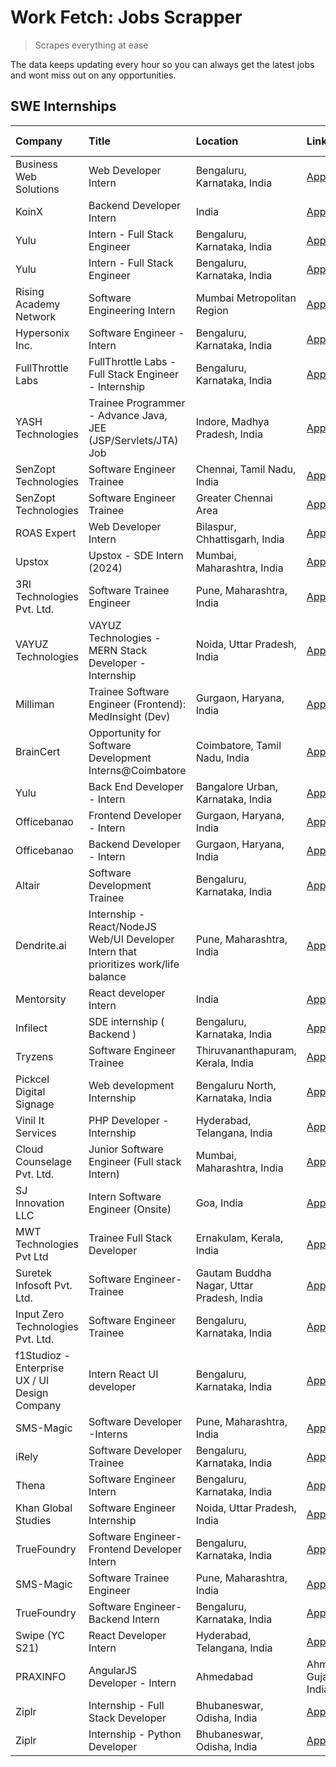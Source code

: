 # Work Fetch: Jobs Scrapper
> Scrapes everything at ease

The data keeps updating every hour so you can always get the latest jobs and wont miss out on any opportunities.

## SWE Internships
<!--START_SECTION:workfetch-->
| Company                                       | Title                                                                                | Location                                  | Link                                                                                                                                                                                                                                                                                             | Date Posted   |
|:----------------------------------------------|:-------------------------------------------------------------------------------------|:------------------------------------------|:-------------------------------------------------------------------------------------------------------------------------------------------------------------------------------------------------------------------------------------------------------------------------------------------------|:--------------|
| Business Web Solutions                        | Web Developer Intern                                                                 | Bengaluru, Karnataka, India               | [Apply](https://in.linkedin.com/jobs/view/web-developer-intern-at-business-web-solutions-3835789494?refId=EvMosLI5tSfE0R9th7wPaw%3D%3D&trackingId=wo%2ButdpUd%2FcAucWCYHfaqQ%3D%3D&position=19&pageNum=1&trk=public_jobs_jserp-result_search-card)                                               | 2024-02-21    |
| KoinX                                         | Backend Developer Intern                                                             | India                                     | [Apply](https://in.linkedin.com/jobs/view/backend-developer-intern-at-koinx-3830949245?refId=9h1yk4J%2FcIbA08GQg5xCJw%3D%3D&trackingId=5MZUVN9hLDcx9jkWlT9sUA%3D%3D&position=24&pageNum=0&trk=public_jobs_jserp-result_search-card)                                                              | 2024-02-20    |
| Yulu                                          | Intern - Full Stack Engineer                                                         | Bengaluru, Karnataka, India               | [Apply](https://in.linkedin.com/jobs/view/intern-full-stack-engineer-at-yulu-3834466595?refId=9h1yk4J%2FcIbA08GQg5xCJw%3D%3D&trackingId=w5RIgk9CZZ6db9N2E2XTuA%3D%3D&position=25&pageNum=0&trk=public_jobs_jserp-result_search-card)                                                             | 2024-02-19    |
| Yulu                                          | Intern - Full Stack Engineer                                                         | Bengaluru, Karnataka, India               | [Apply](https://in.linkedin.com/jobs/view/intern-full-stack-engineer-at-yulu-3834466595?refId=EvMosLI5tSfE0R9th7wPaw%3D%3D&trackingId=64aVz0p6S%2F78c0VOBfDmYA%3D%3D&position=1&pageNum=1&trk=public_jobs_jserp-result_search-card)                                                              | 2024-02-19    |
| Rising Academy Network                        | Software Engineering Intern                                                          | Mumbai Metropolitan Region                | [Apply](https://in.linkedin.com/jobs/view/software-engineering-intern-at-rising-academy-network-3834483444?refId=EvMosLI5tSfE0R9th7wPaw%3D%3D&trackingId=orozbzogqieTgkKkmQ5FUQ%3D%3D&position=18&pageNum=1&trk=public_jobs_jserp-result_search-card)                                            | 2024-02-19    |
| Hypersonix Inc.                               | Software Engineer - Intern                                                           | Bengaluru, Karnataka, India               | [Apply](https://in.linkedin.com/jobs/view/software-engineer-intern-at-hypersonix-inc-3833055982?refId=9h1yk4J%2FcIbA08GQg5xCJw%3D%3D&trackingId=igbMWjU0%2F0HUxahhopnL6Q%3D%3D&position=2&pageNum=0&trk=public_jobs_jserp-result_search-card)                                                    | 2024-02-18    |
| FullThrottle Labs                             | FullThrottle Labs - Full Stack Engineer - Internship                                 | Bengaluru, Karnataka, India               | [Apply](https://in.linkedin.com/jobs/view/fullthrottle-labs-full-stack-engineer-internship-at-fullthrottle-labs-3829636016?refId=EvMosLI5tSfE0R9th7wPaw%3D%3D&trackingId=V9%2B%2Bg6Hxjhkz0gQdSeWjDA%3D%3D&position=25&pageNum=1&trk=public_jobs_jserp-result_search-card)                        | 2024-02-17    |
| YASH Technologies                             | Trainee Programmer - Advance Java, JEE (JSP/Servlets/JTA) Job                        | Indore, Madhya Pradesh, India             | [Apply](https://in.linkedin.com/jobs/view/trainee-programmer-advance-java-jee-jsp-servlets-jta-job-at-yash-technologies-3811759183?refId=EvMosLI5tSfE0R9th7wPaw%3D%3D&trackingId=t39ZSyhVJeZ8Q5pu9FZNYA%3D%3D&position=14&pageNum=1&trk=public_jobs_jserp-result_search-card)                    | 2024-02-13    |
| SenZopt Technologies                          | Software Engineer Trainee                                                            | Chennai, Tamil Nadu, India                | [Apply](https://in.linkedin.com/jobs/view/software-engineer-trainee-at-senzopt-technologies-3827686880?refId=9h1yk4J%2FcIbA08GQg5xCJw%3D%3D&trackingId=e64lEVWoXucuesxVrvOJiw%3D%3D&position=7&pageNum=0&trk=public_jobs_jserp-result_search-card)                                               | 2024-02-12    |
| SenZopt Technologies                          | Software Engineer Trainee                                                            | Greater Chennai Area                      | [Apply](https://in.linkedin.com/jobs/view/software-engineer-trainee-at-senzopt-technologies-3827688781?refId=9h1yk4J%2FcIbA08GQg5xCJw%3D%3D&trackingId=edJzqLboTRPFNHzW4O1EWg%3D%3D&position=8&pageNum=0&trk=public_jobs_jserp-result_search-card)                                               | 2024-02-12    |
| ROAS Expert                                   | Web Developer Intern                                                                 | Bilaspur, Chhattisgarh, India             | [Apply](https://in.linkedin.com/jobs/view/web-developer-intern-at-roas-expert-3828189292?refId=9h1yk4J%2FcIbA08GQg5xCJw%3D%3D&trackingId=Q0P9%2Fq0nt%2F5gxeBxH8USbw%3D%3D&position=9&pageNum=0&trk=public_jobs_jserp-result_search-card)                                                         | 2024-02-12    |
| Upstox                                        | Upstox - SDE Intern (2024)                                                           | Mumbai, Maharashtra, India                | [Apply](https://in.linkedin.com/jobs/view/upstox-sde-intern-2024-at-upstox-3826556183?refId=9h1yk4J%2FcIbA08GQg5xCJw%3D%3D&trackingId=0JVMok2UxCeoMjV3HMGR4g%3D%3D&position=19&pageNum=0&trk=public_jobs_jserp-result_search-card)                                                               | 2024-02-10    |
| 3RI Technologies Pvt. Ltd.                    | Software Trainee Engineer                                                            | Pune, Maharashtra, India                  | [Apply](https://in.linkedin.com/jobs/view/software-trainee-engineer-at-3ri-technologies-pvt-ltd-3826557054?refId=EvMosLI5tSfE0R9th7wPaw%3D%3D&trackingId=zxP6m%2BuXZcR8H9%2FmxhVHOg%3D%3D&position=8&pageNum=1&trk=public_jobs_jserp-result_search-card)                                         | 2024-02-10    |
| VAYUZ Technologies                            | VAYUZ Technologies - MERN Stack Developer - Internship                               | Noida, Uttar Pradesh, India               | [Apply](https://in.linkedin.com/jobs/view/vayuz-technologies-mern-stack-developer-internship-at-vayuz-technologies-3822619356?refId=EvMosLI5tSfE0R9th7wPaw%3D%3D&trackingId=MgXI1CR2pw5b2N%2BocVfwzw%3D%3D&position=12&pageNum=1&trk=public_jobs_jserp-result_search-card)                       | 2024-02-10    |
| Milliman                                      | Trainee Software Engineer (Frontend): MedInsight (Dev)                               | Gurgaon, Haryana, India                   | [Apply](https://in.linkedin.com/jobs/view/trainee-software-engineer-frontend-medinsight-dev-at-milliman-3792874280?refId=9h1yk4J%2FcIbA08GQg5xCJw%3D%3D&trackingId=pICsXyRY7BtJZ%2BQQ0eKQYQ%3D%3D&position=4&pageNum=0&trk=public_jobs_jserp-result_search-card)                                 | 2024-02-09    |
| BrainCert                                     | Opportunity for Software Development Interns@Coimbatore                              | Coimbatore, Tamil Nadu, India             | [Apply](https://in.linkedin.com/jobs/view/opportunity-for-software-development-interns%40coimbatore-at-braincert-3826095058?refId=EvMosLI5tSfE0R9th7wPaw%3D%3D&trackingId=Vkyj0893MxWtHHbe8F050A%3D%3D&position=22&pageNum=1&trk=public_jobs_jserp-result_search-card)                           | 2024-02-09    |
| Yulu                                          | Back End Developer - Intern                                                          | Bangalore Urban, Karnataka, India         | [Apply](https://in.linkedin.com/jobs/view/back-end-developer-intern-at-yulu-3821682220?refId=9h1yk4J%2FcIbA08GQg5xCJw%3D%3D&trackingId=LY0Frd8KrFqcxix0WgQeFA%3D%3D&position=13&pageNum=0&trk=public_jobs_jserp-result_search-card)                                                              | 2024-02-04    |
| Officebanao                                   | Frontend Developer - Intern                                                          | Gurgaon, Haryana, India                   | [Apply](https://in.linkedin.com/jobs/view/frontend-developer-intern-at-officebanao-3822614063?refId=9h1yk4J%2FcIbA08GQg5xCJw%3D%3D&trackingId=Rc3Yn89yUn7mBtWYq0KQBQ%3D%3D&position=6&pageNum=0&trk=public_jobs_jserp-result_search-card)                                                        | 2024-01-31    |
| Officebanao                                   | Backend Developer - Intern                                                           | Gurgaon, Haryana, India                   | [Apply](https://in.linkedin.com/jobs/view/backend-developer-intern-at-officebanao-3814263731?refId=9h1yk4J%2FcIbA08GQg5xCJw%3D%3D&trackingId=lyYOeHRIuqUPdDMnoXCA1A%3D%3D&position=22&pageNum=0&trk=public_jobs_jserp-result_search-card)                                                        | 2024-01-31    |
| Altair                                        | Software Development Trainee                                                         | Bengaluru, Karnataka, India               | [Apply](https://in.linkedin.com/jobs/view/software-development-trainee-at-altair-3817606202?refId=EvMosLI5tSfE0R9th7wPaw%3D%3D&trackingId=4ogLmbCApUe5y5%2BXs4WYhw%3D%3D&position=4&pageNum=1&trk=public_jobs_jserp-result_search-card)                                                          | 2024-01-31    |
| Dendrite.ai                                   | Internship - React/NodeJS Web/UI Developer Intern that prioritizes work/life balance | Pune, Maharashtra, India                  | [Apply](https://in.linkedin.com/jobs/view/internship-react-nodejs-web-ui-developer-intern-that-prioritizes-work-life-balance-at-dendrite-ai-3818948068?refId=EvMosLI5tSfE0R9th7wPaw%3D%3D&trackingId=DHQWqz2DMt2HpDVL0XgZ5w%3D%3D&position=6&pageNum=1&trk=public_jobs_jserp-result_search-card) | 2024-01-31    |
| Mentorsity                                    | React developer Intern                                                               | India                                     | [Apply](https://in.linkedin.com/jobs/view/react-developer-intern-at-mentorsity-3820308129?refId=EvMosLI5tSfE0R9th7wPaw%3D%3D&trackingId=Ot%2FL0wSU6hVDCXOVqfwcIA%3D%3D&position=21&pageNum=1&trk=public_jobs_jserp-result_search-card)                                                           | 2024-01-31    |
| Infilect                                      | SDE internship ( Backend )                                                           | Bengaluru, Karnataka, India               | [Apply](https://in.linkedin.com/jobs/view/sde-internship-backend-at-infilect-3815120558?refId=9h1yk4J%2FcIbA08GQg5xCJw%3D%3D&trackingId=xXPc9CELqbvQC8sn%2FDuwyw%3D%3D&position=21&pageNum=0&trk=public_jobs_jserp-result_search-card)                                                           | 2024-01-25    |
| Tryzens                                       | Software Engineer Trainee                                                            | Thiruvananthapuram, Kerala, India         | [Apply](https://in.linkedin.com/jobs/view/software-engineer-trainee-at-tryzens-3809363491?refId=9h1yk4J%2FcIbA08GQg5xCJw%3D%3D&trackingId=oeaYXWWHj4cMl6%2BgvjX2iw%3D%3D&position=12&pageNum=0&trk=public_jobs_jserp-result_search-card)                                                         | 2024-01-18    |
| Pickcel Digital Signage                       | Web development Internship                                                           | Bengaluru North, Karnataka, India         | [Apply](https://in.linkedin.com/jobs/view/web-development-internship-at-pickcel-digital-signage-3826062393?refId=EvMosLI5tSfE0R9th7wPaw%3D%3D&trackingId=Nus9heTzgqzfKGwIlbHhTQ%3D%3D&position=20&pageNum=1&trk=public_jobs_jserp-result_search-card)                                            | 2024-01-15    |
| Vinil It Services                             | PHP Developer - Internship                                                           | Hyderabad, Telangana, India               | [Apply](https://in.linkedin.com/jobs/view/php-developer-internship-at-vinil-it-services-3802010061?refId=EvMosLI5tSfE0R9th7wPaw%3D%3D&trackingId=qFXZbC%2FEXpPD33nQTOW53A%3D%3D&position=24&pageNum=1&trk=public_jobs_jserp-result_search-card)                                                  | 2024-01-14    |
| Cloud Counselage Pvt. Ltd.                    | Junior Software Engineer (Full stack Intern)                                         | Mumbai, Maharashtra, India                | [Apply](https://in.linkedin.com/jobs/view/junior-software-engineer-full-stack-intern-at-cloud-counselage-pvt-ltd-3803132814?refId=9h1yk4J%2FcIbA08GQg5xCJw%3D%3D&trackingId=n0saHea5grskirLK3TLymQ%3D%3D&position=20&pageNum=0&trk=public_jobs_jserp-result_search-card)                         | 2024-01-11    |
| SJ Innovation LLC                             | Intern Software Engineer (Onsite)                                                    | Goa, India                                | [Apply](https://in.linkedin.com/jobs/view/intern-software-engineer-onsite-at-sj-innovation-llc-3799959011?refId=EvMosLI5tSfE0R9th7wPaw%3D%3D&trackingId=aL5po1EfUph3xUdOuYgTyg%3D%3D&position=9&pageNum=1&trk=public_jobs_jserp-result_search-card)                                              | 2024-01-11    |
| MWT Technologies Pvt Ltd                      | Trainee Full Stack Developer                                                         | Ernakulam, Kerala, India                  | [Apply](https://in.linkedin.com/jobs/view/trainee-full-stack-developer-at-mwt-technologies-pvt-ltd-3800921715?refId=9h1yk4J%2FcIbA08GQg5xCJw%3D%3D&trackingId=q9QX2wUoxJHeAz7GgFMPbA%3D%3D&position=3&pageNum=0&trk=public_jobs_jserp-result_search-card)                                        | 2024-01-09    |
| Suretek Infosoft Pvt. Ltd.                    | Software Engineer-Trainee                                                            | Gautam Buddha Nagar, Uttar Pradesh, India | [Apply](https://in.linkedin.com/jobs/view/software-engineer-trainee-at-suretek-infosoft-pvt-ltd-3800934643?refId=9h1yk4J%2FcIbA08GQg5xCJw%3D%3D&trackingId=%2BscGP0ExuX4V4Xa6vutrUw%3D%3D&position=17&pageNum=0&trk=public_jobs_jserp-result_search-card)                                        | 2024-01-09    |
| Input Zero Technologies Pvt. Ltd.             | Software Engineer Trainee                                                            | Bengaluru, Karnataka, India               | [Apply](https://in.linkedin.com/jobs/view/software-engineer-trainee-at-input-zero-technologies-pvt-ltd-3800927643?refId=EvMosLI5tSfE0R9th7wPaw%3D%3D&trackingId=sIPNIGZ1p2Mw6lVwKExNEw%3D%3D&position=3&pageNum=1&trk=public_jobs_jserp-result_search-card)                                      | 2024-01-09    |
| f1Studioz - Enterprise UX / UI Design Company | Intern React UI developer                                                            | Bengaluru, Karnataka, India               | [Apply](https://in.linkedin.com/jobs/view/intern-react-ui-developer-at-f1studioz-enterprise-ux-ui-design-company-3796354738?refId=9h1yk4J%2FcIbA08GQg5xCJw%3D%3D&trackingId=H1Oh9lyt49tmeV7lHksKNQ%3D%3D&position=5&pageNum=0&trk=public_jobs_jserp-result_search-card)                          | 2024-01-08    |
| SMS-Magic                                     | Software Developer -Interns                                                          | Pune, Maharashtra, India                  | [Apply](https://in.linkedin.com/jobs/view/software-developer-interns-at-sms-magic-3799485343?refId=EvMosLI5tSfE0R9th7wPaw%3D%3D&trackingId=bJn3pm%2BHRKhGYsaXUNlBow%3D%3D&position=7&pageNum=1&trk=public_jobs_jserp-result_search-card)                                                         | 2024-01-05    |
| iRely                                         | Software Developer Trainee                                                           | Bengaluru, Karnataka, India               | [Apply](https://in.linkedin.com/jobs/view/software-developer-trainee-at-irely-3801577534?refId=9h1yk4J%2FcIbA08GQg5xCJw%3D%3D&trackingId=AMr8u9IDMR%2B8jbx9PNSA4g%3D%3D&position=11&pageNum=0&trk=public_jobs_jserp-result_search-card)                                                          | 2023-12-22    |
| Thena                                         | Software Engineer Intern                                                             | Bengaluru, Karnataka, India               | [Apply](https://in.linkedin.com/jobs/view/software-engineer-intern-at-thena-3778731751?refId=9h1yk4J%2FcIbA08GQg5xCJw%3D%3D&trackingId=UTet3vCsgpz%2Bjejjek2Zjw%3D%3D&position=15&pageNum=0&trk=public_jobs_jserp-result_search-card)                                                            | 2023-12-05    |
| Khan Global Studies                           | Software Engineer Internship                                                         | Noida, Uttar Pradesh, India               | [Apply](https://in.linkedin.com/jobs/view/software-engineer-internship-at-khan-global-studies-3766942197?refId=EvMosLI5tSfE0R9th7wPaw%3D%3D&trackingId=Suev1k4nfKAmE29ZxvJhGQ%3D%3D&position=16&pageNum=1&trk=public_jobs_jserp-result_search-card)                                              | 2023-11-27    |
| TrueFoundry                                   | Software Engineer- Frontend Developer Intern                                         | Bengaluru, Karnataka, India               | [Apply](https://in.linkedin.com/jobs/view/software-engineer-frontend-developer-intern-at-truefoundry-3790095058?refId=9h1yk4J%2FcIbA08GQg5xCJw%3D%3D&trackingId=8%2BAgwBZrm%2FO0o%2Bo88SH0Ig%3D%3D&position=14&pageNum=0&trk=public_jobs_jserp-result_search-card)                               | 2023-11-24    |
| SMS-Magic                                     | Software Trainee Engineer                                                            | Pune, Maharashtra, India                  | [Apply](https://in.linkedin.com/jobs/view/software-trainee-engineer-at-sms-magic-3761409781?refId=EvMosLI5tSfE0R9th7wPaw%3D%3D&trackingId=khsKNjhkYF7gyC0fE2XL8A%3D%3D&position=2&pageNum=1&trk=public_jobs_jserp-result_search-card)                                                            | 2023-11-16    |
| TrueFoundry                                   | Software Engineer-Backend Intern                                                     | Bengaluru, Karnataka, India               | [Apply](https://in.linkedin.com/jobs/view/software-engineer-backend-intern-at-truefoundry-3779508170?refId=EvMosLI5tSfE0R9th7wPaw%3D%3D&trackingId=Il9JNNVodgVLhBdSczqWUA%3D%3D&position=5&pageNum=1&trk=public_jobs_jserp-result_search-card)                                                   | 2023-11-10    |
| Swipe (YC S21)                                | React Developer Intern                                                               | Hyderabad, Telangana, India               | [Apply](https://in.linkedin.com/jobs/view/react-developer-intern-at-swipe-yc-s21-3737600089?refId=9h1yk4J%2FcIbA08GQg5xCJw%3D%3D&trackingId=O8HKecjcV3e4qXgmNmCxHg%3D%3D&position=16&pageNum=0&trk=public_jobs_jserp-result_search-card)                                                         | 2023-10-13    |
| PRAXINFO                                      | AngularJS Developer - Intern | Ahmedabad                                             | Ahmedabad, Gujarat, India                 | [Apply](https://in.linkedin.com/jobs/view/angularjs-developer-intern-ahmedabad-at-praxinfo-3656594961?refId=EvMosLI5tSfE0R9th7wPaw%3D%3D&trackingId=ky2fjRlZbzsWihgHU3x7xA%3D%3D&position=10&pageNum=1&trk=public_jobs_jserp-result_search-card)                                                 | 2023-06-12    |
| Ziplr                                         | Internship - Full Stack Developer                                                    | Bhubaneswar, Odisha, India                | [Apply](https://in.linkedin.com/jobs/view/internship-full-stack-developer-at-ziplr-3645675705?refId=EvMosLI5tSfE0R9th7wPaw%3D%3D&trackingId=DAYxNnHCvIZy1WG2Xni%2BKg%3D%3D&position=13&pageNum=1&trk=public_jobs_jserp-result_search-card)                                                       | 2023-06-02    |
| Ziplr                                         | Internship - Python Developer                                                        | Bhubaneswar, Odisha, India                | [Apply](https://in.linkedin.com/jobs/view/internship-python-developer-at-ziplr-3645677592?refId=EvMosLI5tSfE0R9th7wPaw%3D%3D&trackingId=QdGOsOwsR3%2FsXKgXX65ktg%3D%3D&position=15&pageNum=1&trk=public_jobs_jserp-result_search-card)                                                           | 2023-06-02    |
<!--END_SECTION:workfetch-->
